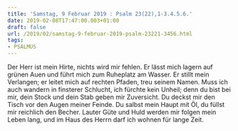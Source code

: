 ```yaml
---
title: 'Samstag, 9 Februar 2019 : Psalm 23(22),1-3.4.5.6.'
date: 2019-02-08T17:47:00.003+01:00
draft: false
url: /2019/02/samstag-9-februar-2019-psalm-23221-3456.html
tags: 
- PSALMUS
---
```


Der Herr ist mein Hirte, nichts wird mir fehlen. Er lässt mich lagern auf grünen Auen und führt mich zum Ruheplatz am Wasser. Er stillt mein Verlangen; er leitet mich auf rechten Pfaden, treu seinem Namen. Muss ich auch wandern in finsterer Schlucht, ich fürchte kein Unheil; denn du bist bei mir, dein Stock und dein Stab geben mir Zuversicht. Du deckst mir den Tisch vor den Augen meiner Feinde. Du salbst mein Haupt mit Öl, du füllst mir reichlich den Becher. Lauter Güte und Huld werden mir folgen mein Leben lang, und im Haus des Herrn darf ich wohnen für lange Zeit.